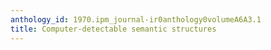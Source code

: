 ```yaml
---
anthology_id: 1970.ipm_journal-ir0anthology0volumeA6A3.1
title: Computer-detectable semantic structures
---
```

